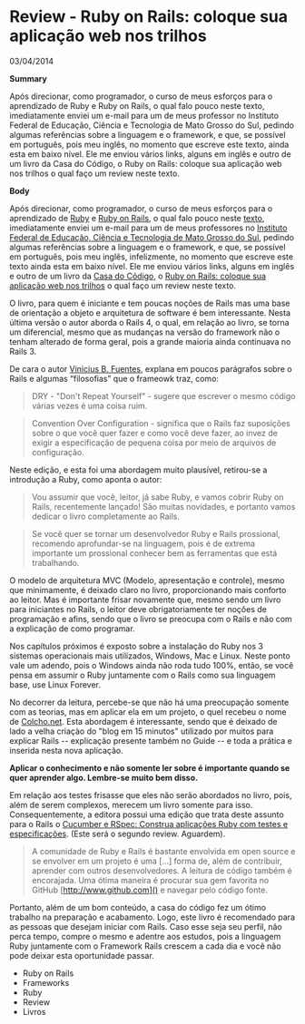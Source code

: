 # Review - Ruby on Rails: coloque sua aplicação web nos trilhos

03/04/2014

**Summary**

Após direcionar, como programador, o curso de meus esforços para o aprendizado de Ruby e Ruby on Rails, o qual falo pouco neste texto, imediatamente enviei um e-mail para um de meus professor no Instituto Federal de Educação, Ciência e Tecnologia de Mato Grosso do Sul, pedindo algumas referências sobre a linguagem e o framework, e que, se possível em português, pois meu inglês, no momento que escreve este texto, ainda esta em baixo nível. Ele me enviou vários links, alguns em inglês e outro de um livro da Casa do Código, o Ruby on Rails: coloque sua aplicação web nos trilhos o qual faço um review neste texto. 

**Body**

Após direcionar, como programador, o curso de meus esforços para o aprendizado de [Ruby](https://www.ruby-lang.org/pt/) e [Ruby on Rails](http://www.rubyonrails.com.br/), o qual falo pouco neste [texto](http://luizpicolo.com.br/2014/03/27/a-resposta-que-ecoou-com-mais-veemencia-foi-ruby/#.UzsnNFRdVRg), imediatamente enviei um e-mail para um de meus professores no [Instituto Federal de Educação, Ciência e Tecnologia de Mato Grosso do Sul](http://www.ifms.edu.br/), pedindo algumas referências sobre a linguagem e o framework, e que, se possível em português, pois meu inglês, infelizmente, no momento que escreve este texto ainda esta em baixo nível. Ele me enviou vários links, alguns em inglês e outro de um livro da [Casa do Código](http://www.casadocodigo.com.br/%E2%80%8E), o [Ruby on Rails: coloque sua aplicação web nos trilhos](http://www.casadocodigo.com.br/products/livro-ruby-on-rails) o qual faço um review neste texto.

O livro, para quem é iniciante e tem poucas noções de Rails mas uma base de orientação a objeto e arquitetura de software é bem interessante. Nesta última versão o autor aborda o Rails 4, o qual, em relação ao livro, se torna um diferencial, mesmo que as mudanças na versão do framework não o tenham alterado de forma geral, pois a grande maioria ainda continuava no Rails 3.

De cara o autor [Vinicius B. Fuentes](https://github.com/vinibaggio), explana em poucos parágrafos sobre o Rails e algumas “filosofias” que o frameowk traz, como: 

> DRY - "Don't Repeat Yourself" - sugere que escrever o mesmo código várias vezes é uma coisa ruim.

> Convention Over Configuration - significa que o Rails faz suposições sobre o que você quer fazer e como você deve fazer, ao invez de exigir a especificação de pequena coisa por meio de arquivos de configuração.

Neste edição, e esta foi uma abordagem muito plausível, retirou-se a introdução a Ruby, como aponta o autor:

> Vou assumir que você, leitor, já sabe Ruby, e vamos cobrir Ruby on Rails, recentemente lançado! São muitas novidades, e portanto vamos dedicar o livro completamente ao Rails.

> Se você quer se tornar um desenvolvedor Ruby e Rails prossional, recomendo aprofundar-se na linguagem, pois é de extrema importante um prossional conhecer bem as ferramentas que está trabalhando.

O modelo de arquitetura MVC (Modelo, apresentação e controle), mesmo que minimamente, é deixado claro no livro, proporcionando mais conforto ao leitor. Mas é importante frisar novamente que, mesmo sendo um livro para iniciantes no Rails, o leitor deve obrigatoriamente ter noções de programação e afins, sendo que o livro se preocupa com o Rails e não com a explicação de como programar.

Nos capítulos próximos é exposto sobre a instalação do Ruby nos 3 sistemas operacionais mais utilizados, Windows, Mac e Linux. Neste ponto vale um adendo, pois o Windows ainda não roda tudo 100%, então, se você pensa em assumir o Ruby juntamente com o Rails como sua linguagem base, use Linux Forever.

No decorrer da leitura, percebe-se que não há uma preocupação somente com as teorias, mas em aplicar ela em um projeto, o quel recebeu o nome de [Colcho.net](http://colcho.net/). Esta abordagem é interessante, sendo que é deixado de lado a velha criaçào do "blog em 15 minutos" utilizado por muitos para explicar Rails -- explicação presente também no Guide -- e toda a prática e inserida nesta nova aplicação.

**Aplicar o conhecimento e não somente ler sobre é importante quando se quer aprender algo. Lembre-se muito bem disso.**

Em relação aos testes frisasse que eles não serão abordados no livro, pois, além de serem complexos, merecem um livro somente para isso. Consequentemente, a editora possui uma edição que trata deste assunto para o Rails o [Cucumber e RSpec: Construa aplicações Ruby com testes e especificações](http://www.casadocodigo.com.br/products/livro-cucumber-rspec-tdd-bdd). (Este será o segundo review. Aguardem).

> A comunidade de Ruby e Rails é bastante envolvida em open source e se envolver em um projeto é uma [...] forma de, além de contribuir, aprender com outros desenvolvedores. A leitura de código também é encorajada. Uma ótima maneira é procurar sua gem favorita no GitHub [http://www.github.com]() e navegar pelo código fonte.

Portanto, além de um bom conteúdo, a casa do código fez um ótimo trabalho na preparação e acabamento. Logo, este livro é recomendado para as pessoas que desejam iniciar com Rails. Caso esse seja seu perfil, não perca tempo, compre o mesmo e adentre aos estudos, pois a linguagem Ruby juntamente com o Framework Rails crescem a cada dia e você não pode deixar esta oportunidade passar.

* Ruby on Rails
* Frameworks
* Ruby
* Review
* Livros 